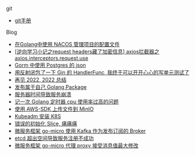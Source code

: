 git
* [git手册](git手册/git.md)

Blog
* [在Golang中使用 NACOS 管理项目的配置文件](blog/golang/nacos_demo_golang.md)
* [\[逆向学习小记之request headers藏了加密信息\] axios拦截器之axios.interceptors.request.use](blog/python/spider__interceptors.request.use.md.md)
* [Gorm 中使用 Postgres 的 json](blog/gorm_pgsql_json.md)
* [用反射闭包了一下 Gin 的 HandlerFunc, 我终于可以开开心心的写单元测试了](blog/golang/gin_handlefunc.md)
* [再见 2022, 2022 总结](blog/summary_by_2022.md)
* [发布属于自己 Golang Package ](blog/golang/发布自己go包.md)
* [服务器时间导致服务崩溃](blog/bug_for_the_server_date.md)
* [记一次 Golang 定时器 cpu 使用率过高的问题](blog/golang/golang_time_cpu.md)
* [使用 AWS-SDK 上传文件到 MinIO ](blog/golang/aws-s3-oss-go.md)
* [ Kubeadm 安装 K8S ](K8S/install.md)
* [错误的初始化 Slice, 痛痛痛](blog/golang/error_init_slice.md)
* [微服务框架 go-micro 使用 Kafka 作为发布订阅的 Broker ](blog/golang/go_micro_use_kafka.md) 
* [etcd 超出空间导致服务注册不成功](blog/golang/etcd_space_exceeded.md) 
* [微服务框架 go-micro 代理 proxy 接受消息值最大修改](blog/golang/go_micro_MaxCallRecvMsgSize.md) 














[//]: # (Golang)

[//]: # (* [slice]&#40;golang/slice.md&#41; )

[//]: # (* [map]&#40;golang/map.md&#41; )

[//]: # (* [channel]&#40;golang/channel.md&#41; )

[//]: # (* [mutex]&#40;golang/mutex.md&#41; )

[//]: # (* [gmp]&#40;golang/gmp.md&#41; )
